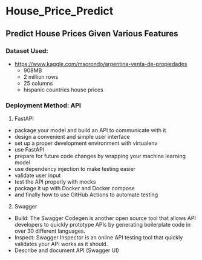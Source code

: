 # House_Price_Predict
## Predict House Prices Given Various Features
### Dataset Used:

- https://www.kaggle.com/msorondo/argentina-venta-de-propiedades
  - 908MB
  - 2 million rows
  - 25 columns
  - hispanic countries house prices
  
### Deployment Method: API
1. FastAPI
  - package your model and build an API to communicate with it
  - design a convenient and simple user interface
  - set up a proper development environment with virtualenv
  - use FastAPI
  - prepare for future code changes by wrapping your machine learning model
  - use dependency injection to make testing easier
  - validate user input
  - test the API properly with mocks
  - package it up with Docker and Docker compose
  - and finally how to use GitHub Actions to automate testing
2. Swagger
  - Build: The Swagger Codegen is another open source tool that allows API developers to quickly prototype APIs by generating boilerplate code in over 30 different languages.
  - Inspect: Swagger Inspector is an online API testing tool that quickly validates your API works as it should. 
  - Describe and document API (Swagger UI)
